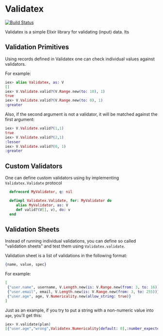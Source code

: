 Validatex
==========
[![Build Status](https://secure.travis-ci.org/yrashk/validatex.png)](http://travis-ci.org/yrashk/validatex)


Validatex is a simple Elixir library for validating (input) data. Its

Validation Primitives
---------------------

Using records defined in Validatex one can check individual values against
validators.

For example:

```elixir
iex> alias Validatex, as: V
[]
iex> V.Validate.valid?(V.Range.new(to: 10), 1)
true
iex> V.Validate.valid?(V.Range.new(to: 0), 1) 
:greater
````

Also, if the second argument is not a validator, it will be matched against the first argument:

```elixir
iex> V.Validate.valid?(1,1)                  
true
iex> V.Validate.valid?(2,1)
:lesser
iex> V.Validate.valid?(0, 1)
:greater
```

Custom Validators
-----------------

One can define custom validators using by implementing `Validatex.Validate` protocol

```elixir
  defrecord MyValidator, q: nil

  defimpl Validatex.Validate, for: MyValidator do
     alias MyValidator, as: V
     def valid?(V[], v), do: v
  end
```


Validation Sheets
-----------------

Instead of running individual validations, you can define so called "validation sheets" and test them using
`Validatex.validate`.

Validation sheet is a list of validations in the following format:

```elixir
{name, value, spec}
```

For example:

```elixir
[
 {"user.name", username, V.Length.new(is: V.Range.new(from: 3, to: 16))},
 {"user.email", email, V.Length.new(is: V.Range.new(from: 3, to: 255))},
 {"user.age", age, V.Numericality.new(allow_string: true)}
]
```

Just as an example, if you try to put a string with a non-numeric value into `age`, you'll get this:

```elixir
iex> V.validate(plan)
[{"user.age","wrong",Validatex.Numericality[default: 0],:number_expected}]
```
